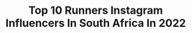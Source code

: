 ---
title: Top 10 Runners Instagram Influencers In South Africa In 2022
description: >-
  Find top runners Instagram influencers in South Africa in 2022. Most popular hashtags: #southafrica #sponsored #capetown.
platform: Instagram
hits: 14
text_top: Discover the top-rated Instagram accounts on inBeat.
text_bottom: inBeat holds 14 Instagram influencers like this in South Africa for you to collaborate.
profiles:
  - username: "kevborlee"
    fullname: >-
      Kevin Borlee
    bio: >-
      - 400m runner - From Belgium - 3 x Olympian - 4 x OG finalist - Twin
    location: "South Africa"
    followers: 16801
    engagement: 763
    commentsToLikes: 0.007744
    id: ck8t0sl76t5c00j78xvm0khfk
    verified: true
    hashtags: "#trainingcamp, #tokyo2020, #hardwork, #teambelgium"
  - username: "abigailvisagie"
    fullname: >-
      Abigail Visagie
    bio: >-
      MORE OF YOU GOD, LESS OF ME. ❤️🙏🏽 Media personality. |Talk Show host | The Search E! Host SA runner up | News Anchor | VO artist |Journalist | MC| 🇿🇦
    location: "South Africa"
    followers: 23941
    engagement: 332
    commentsToLikes: 0.025440
    id: ck5qdkvsvw2ua0i11anbvnrsb
    verified: false
    hashtags: "#ndc, #ad, #stressfreewithndc, #sponsored"
  - username: "jborlee"
    fullname: >-
      Jo Borlee
    bio: >-
      🇧🇪 400m runner | NR holder | 3x Olympian | 4x OG finalist.
    location: "South Africa"
    followers: 12443
    engagement: 897
    commentsToLikes: 0.011731
    id: ck8t0slaft5d90j78enhg9vbi
    verified: false
    hashtags: "#tokyo2022, #trainingcamp, #everestbasecamp, #stellenbosch"
  - username: "nicolene.pb"
    fullname: >-
      Nicolene Limsnukan
    bio: >-
      🌏1st runner up Miss World 2018 👸Miss Thailand World 2018 📩DM for Work Check out my new talkshow! It-Sa-Tree Ep 3
    location: "South Africa"
    followers: 92232
    engagement: 243
    commentsToLikes: 0.013844
    id: ck0w354j5rnl80i196h2seum2
    verified: true
    hashtags: "#covid19, #missthailandworld, #artableday2020, #throwbackpic"
  - username: "landiegreyling"
    fullname: >-
      Landie
    bio: >-
      *Elite Trail Runner *Coach & Mentor at #AlpasFit @trailcoach *Speaker *Wife *Mom BOOK: letsgo@alpasfit.com MEDIA: Kirsty@khcomms.co.za
    location: "South Africa"
    followers: 21121
    engagement: 195
    commentsToLikes: 0.012603
    id: ck14jfrngk4260i19qajibxe6
    verified: false
    hashtags: "#beyourbest, #letsgo, #pregnantrunner, #5k4kin"
  - username: "thesweetrebellion"
    fullname: >-
      The Sweet Rebellion
    bio: >-
      Food Scientist. Recipe Developer. Cookbook Author. Sweet Tooth. SAVEUR Best Baking & Sweets Blog Awards finalist 2018 Next Bosch Chef runner up 2020
    location: "South Africa"
    followers: 21450
    engagement: 348
    commentsToLikes: 0.088014
    id: ck9h9rhno9o800j78zlvuui8v
    verified: false
    hashtags: "#sponsored, #wooliespatisserie"
  - username: "beccapretorius"
    fullname: >-
      Bec
    bio: >-
      Painter , Yoga teacher | student , runner. Have courage and be kind 🦋
    location: "South Africa"
    followers: 6772
    engagement: 645
    commentsToLikes: 0.025661
    id: ck14h1yzy85510i19unrt1yp7
    verified: false
    hashtags: "#21daysofartsa, #bikinilife, #girlboss, #artist"
  - username: "lifeofmikeza"
    fullname: >-
      Mike Eloff
    bio: >-
      Runner | Creator | Adventurer | Photographer 📸 @sonyalphasa | @sonymea Ambassador 📍 You’ll find me in the mountains ⛰🏃🏽💨 Co-Founder @thepalmtribe
    location: "South Africa"
    followers: 66155
    engagement: 233
    commentsToLikes: 0.037440
    id: ck0ttipo72w7w0i1977llmyp6
    verified: false
    hashtags: "#thisissouthafrica, #safari, #lovecapetown, #timelapse"
  - username: "kaminipather"
    fullname: >-
      Kamini Like Harmony
    bio: >-
      Host of #GirlEatWorldTV @Netflix SAFTA winner #GLAMWOTY #sastyleawards17 @MasterChef_SA winner S2. Runner.
    location: "South Africa"
    followers: 34254
    engagement: 89
    commentsToLikes: 0.034466
    id: ckaost6k2szaw0i78ocytqyhn
    verified: true
    hashtags: "#lockdown, #recipe, #eatlocal, #crepes"
  - username: "iamliloh"
    fullname: >-
      Lilian Loth
    bio: >-
      📍Cape Town, Tanzania 🇹🇿 MISS AFRICA 2nd PRINCESS MISS UNIVERSE 🇹🇿 1st runner up 2016/2017 Miss Earth Tz, Model
    location: "South Africa"
    followers: 14274
    engagement: 295
    commentsToLikes: 0.031627
    id: ck6ue9b6xpkjz0j7193o4damf
    verified: false
    hashtags: "#tiktoksa, #tiktok, #capetown, #stayhome"
---